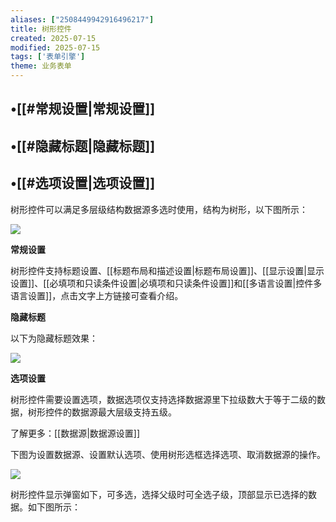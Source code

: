 ```yaml
---
aliases: ["2508449942916496217"]
title: 树形控件
created: 2025-07-15
modified: 2025-07-15
tags: ['表单引擎']
theme: 业务表单
---
```


## •[[#常规设置|常规设置]]

## •[[#隐藏标题|隐藏标题]]

## •[[#选项设置|选项设置]]

树形控件可以满足多层级结构数据源多选时使用，结构为树形，以下图所示：

![](https://myhelpdoc.oss-cn-heyuan.aliyuncs.com/mdimages/ed99120bae5051f39154287fc8eb6eb3.jpg)

**常规设置**

树形控件支持标题设置、[[标题布局和描述设置|标题布局设置]]、[[显示设置|显示设置]]、[[必填项和只读条件设置|必填项和只读条件设置]]和[[多语言设置|控件多语言设置]]，点击文字上方链接可查看介绍。

**隐藏标题**

以下为隐藏标题效果：

![](https://myhelpdoc.oss-cn-heyuan.aliyuncs.com/mdimages/03a992a36a4f8a2b06a135ae8b3874dd.jpg)

**选项设置**

树形控件需要设置选项，数据选项仅支持选择数据源里下拉级数大于等于二级的数据，树形控件的数据源最大层级支持五级。

了解更多：[[数据源|数据源设置]]

下图为设置数据源、设置默认选项、使用树形选框选择选项、取消数据源的操作。

![](https://myhelpdoc.oss-cn-heyuan.aliyuncs.com/mdimages/e8cd3b90b3ca1bb8fcfa6e104cd17b79.jpg)

树形控件显示弹窗如下，可多选，选择父级时可全选子级，顶部显示已选择的数据。如下图所示：

